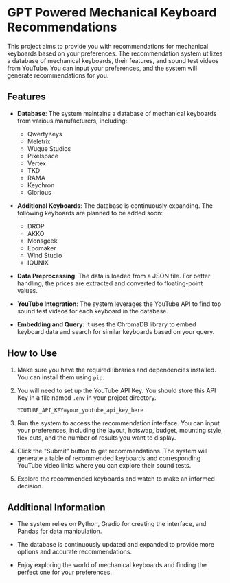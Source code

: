 # GPT Powered Mechanical Keyboard Recommendations

This project aims to provide you with recommendations for mechanical keyboards based on your preferences. The recommendation system utilizes a database of mechanical keyboards, their features, and sound test videos from YouTube. You can input your preferences, and the system will generate recommendations for you.

## Features

- **Database**: The system maintains a database of mechanical keyboards from various manufacturers, including:
  - QwertyKeys
  - Meletrix
  - Wuque Studios
  - Pixelspace
  - Vertex
  - TKD
  - RAMA
  - Keychron
  - Glorious

- **Additional Keyboards**: The database is continuously expanding. The following keyboards are planned to be added soon:
  - DROP
  - AKKO
  - Monsgeek
  - Epomaker
  - Wind Studio
  - IQUNIX

- **Data Preprocessing**: The data is loaded from a JSON file. For better handling, the prices are extracted and converted to floating-point values.

- **YouTube Integration**: The system leverages the YouTube API to find top sound test videos for each keyboard in the database.

- **Embedding and Query**: It uses the ChromaDB library to embed keyboard data and search for similar keyboards based on your query.

## How to Use

1. Make sure you have the required libraries and dependencies installed. You can install them using `pip`.

2. You will need to set up the YouTube API Key. You should store this API Key in a file named `.env` in your project directory.

   ```
   YOUTUBE_API_KEY=your_youtube_api_key_here
   ```

3. Run the system to access the recommendation interface. You can input your preferences, including the layout, hotswap, budget, mounting style, flex cuts, and the number of results you want to display.

4. Click the "Submit" button to get recommendations. The system will generate a table of recommended keyboards and corresponding YouTube video links where you can explore their sound tests.

5. Explore the recommended keyboards and watch  to make an informed decision.

## Additional Information

- The system relies on Python, Gradio for creating the interface, and Pandas for data manipulation.

- The database is continuously updated and expanded to provide more options and accurate recommendations.

- Enjoy exploring the world of mechanical keyboards and finding the perfect one for your preferences.